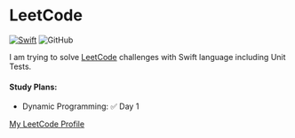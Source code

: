# LeetCode
[![Swift](https://github.com/kamyarst/LeetCode/actions/workflows/CI-Tests.yml/badge.svg)](https://github.com/kamyarst/LeetCode/actions/workflows/CI-Tests.yml)
![GitHub](https://img.shields.io/github/license/kamyarst/LeetCode)

I am trying to solve [LeetCode](https://leetcode.com/) challenges with Swift language including Unit Tests.

#### Study Plans:
- Dynamic Programming: ✅ Day 1


[My LeetCode Profile](https://leetcode.com/kamyarst/)
